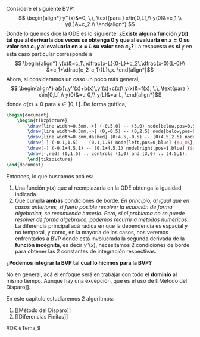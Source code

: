 Considere el siguiente BVP:$$
\begin{align*}
	y''(x)&=0, \,\, \text{para } x\in]0,L[,\\
	y(0)&=c_1,\\
	y(L)&=c_2.\\
\end{align*}
$$Donde lo que nos dice la ODE es lo siguiente: **¿Existe alguna función $y(x)$ tal que al derivarla dos veces se obtenga $0$ y que al evaluarla en $x=0$ su valor sea $c_1$ y al evaluarla en $x=L$ su valor sea $c_2$?**
La respuesta es **sí** y en esta caso particular corresponde a $$
\begin{align*}
	y(x)&=c_1\,\dfrac{x-L}{0-L}+c_2\,\dfrac{x-0}{L-0}\\
		&=c_1+\dfrac{c_2-c_1}{L}\,x.
\end{align*}$$
Ahora, si consideramos un caso un poco más general,$$
\begin{align*}
	a(x)\,y''(x)+b(x)\,y'(x)+c(x)\,y(x)&=f(x), \,\, \text{para } x\in]0,L[,\\
	y(0)&=u_0,\\
	y(L)&=u_L,
\end{align*}$$donde $a(x)\neq 0$ para $x\in]0,L[$. De forma gráfica,
```tikz
\begin{document}
	\begin{tikzpicture}
        \draw[line width=0.3mm,->] (-0.5,0) -- (5,0) node[below,pos=0.5] {$x$};
        \draw[line width=0.3mm,->] (0,-0.5) -- (0,2.5) node[below,pos=0] {$x=0$};
        \draw[line width=0.3mm,dashed] (0+4.5,-0.5) -- (0+4.5,2.5) node[below,pos=0] {$x=L$};
        \draw[-] (-0.1,1.5) -- (0.1,1.5) node[left,pos=0,blue] {$u_0$};
        \draw[-] (-0.1+4.5,1) -- (0.1+4.5,1) node[right,pos=1,blue] {$u_L$};
        \draw[-,red] (0,1.5) .. controls (1,0) and (3,0) .. (4.5,1);
        \end{tikzpicture}
\end{document}
```
Entonces, lo que buscamos acá es:
1. Una función $y(x)$ que al reemplazarla en la ODE obtenga la igualdad indicada. 
2. Que cumpla **ambas** condiciones de borde.
_En principio, al igual que en casos anteriores, si fuera posible resolver la ecuación de forma algebraica, se recomienda hacerlo. Pero, si el problema no se puede resolver de forma algebraica, podemos recurrir a métodos numéricos._
La diferencia principal acá radica en que la dependencia es espacial y no temporal, y como, en la mayoría de los casos, nos veremos enfrentados a BVP donde está involucrada la segunda derivada de la **función incógnita**, es decir $y''(x)$, necesitamos 2 condiciones de borde para obtener las 2 constantes de integración respectivas.

**¿Podemos integrar la BVP tal cual lo hicimos para la BVP?**

No en general, acá el enfoque será en trabajar con todo el **dominio** al mismo tiempo. Aunque hay una excepción, que es el uso de [[Método del Disparo]].

En este capítulo estudiaremos 2 algoritmos:
1. [[Método del Disparo]]
2. [[Diferencias Finitas]]

#OK 
#Tema_9  